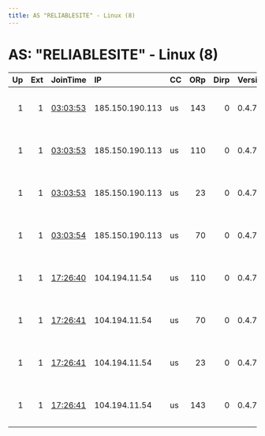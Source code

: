 ```yaml
---
title: AS "RELIABLESITE" - Linux (8)
---
```


# AS: "RELIABLESITE" - Linux (8)

|   Up |   Ext | JoinTime                                                                                              | IP              | CC   |   ORp |   Dirp | Version   | Contact                      | Nickname   |   eFamMembers |
|-----:|------:|:------------------------------------------------------------------------------------------------------|:----------------|:-----|------:|-------:|:----------|:-----------------------------|:-----------|--------------:|
|    1 |     1 | [03:03:53](https://nusenu.github.io/OrNetStats/w/relay/4BB6FAA831B14ED49FD231AC51DA1CA9D39CB0A6.html) | 185.150.190.113 | us   |   143 |      0 | 0.4.7.13  | Neel Chauhan &lt;neel AT nee | OPS6A      |            54 |
|    1 |     1 | [03:03:53](https://nusenu.github.io/OrNetStats/w/relay/894FCDB67E3552B029403572293D42374C4D6F8A.html) | 185.150.190.113 | us   |   110 |      0 | 0.4.7.13  | Neel Chauhan &lt;neel AT nee | OPS6B      |            54 |
|    1 |     1 | [03:03:53](https://nusenu.github.io/OrNetStats/w/relay/C38C1271EA4EA661CB167382533E1E6C08ECCFE0.html) | 185.150.190.113 | us   |    23 |      0 | 0.4.7.13  | Neel Chauhan &lt;neel AT nee | OPS6D      |            54 |
|    1 |     1 | [03:03:54](https://nusenu.github.io/OrNetStats/w/relay/F1F54616E3804E9F1597C33899BB02A8BE7FB766.html) | 185.150.190.113 | us   |    70 |      0 | 0.4.7.13  | Neel Chauhan &lt;neel AT nee | OPS6C      |            54 |
|    1 |     1 | [17:26:40](https://nusenu.github.io/OrNetStats/w/relay/C0A9F83D373F5AEA353BBCAEE06056F54DEAA004.html) | 104.194.11.54   | us   |   110 |      0 | 0.4.7.13  | Neel Chauhan &lt;neel AT nee | OPS4B      |            54 |
|    1 |     1 | [17:26:41](https://nusenu.github.io/OrNetStats/w/relay/568A686F81ED89F22FC1FE97A5A85679DE11C7D8.html) | 104.194.11.54   | us   |    70 |      0 | 0.4.7.13  | Neel Chauhan &lt;neel AT nee | OPS4C      |            54 |
|    1 |     1 | [17:26:41](https://nusenu.github.io/OrNetStats/w/relay/6B3A9B7070357FD698CC684C8D983E8B9806D9F6.html) | 104.194.11.54   | us   |    23 |      0 | 0.4.7.13  | Neel Chauhan &lt;neel AT nee | OPS4D      |            54 |
|    1 |     1 | [17:26:41](https://nusenu.github.io/OrNetStats/w/relay/FBE72B530ECEB2DC0F5036469076920D4E33E088.html) | 104.194.11.54   | us   |   143 |      0 | 0.4.7.13  | Neel Chauhan &lt;neel AT nee | OPS4A      |            54 |
